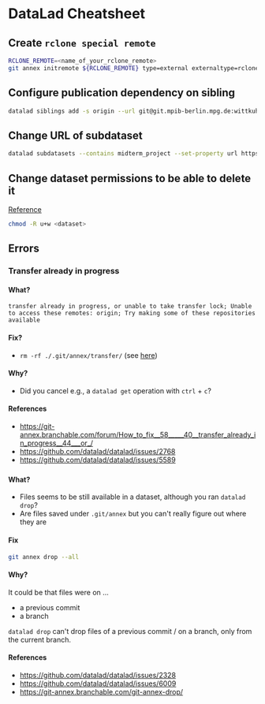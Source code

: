 # DataLad Cheatsheet

## Create `rclone special remote`

```bash
RCLONE_REMOTE=<name_of_your_rclone_remote>
git annex initremote ${RCLONE_REMOTE} type=external externaltype=rclone chunk=50MiB encryption=none target=${RCLONE_REMOTE}
```

## Configure publication dependency on sibling

```bash
datalad siblings add -s origin --url git@git.mpib-berlin.mpg.de:wittkuhn/zoo-glm.git --publish-depends keeper
```

## Change URL of subdataset

```bash
datalad subdatasets --contains midterm_project --set-property url https://github.com/adswa/midtermproject
```

## Change dataset permissions to be able to delete it

[Reference](http://handbook.datalad.org/en/latest/basics/101-136-filesystem.html#deleting-a-superdataset)

```bash
chmod -R u+w <dataset>
```

## Errors

### Transfer already in progress

#### What?

```
transfer already in progress, or unable to take transfer lock; Unable to access these remotes: origin; Try making some of these repositories available
```

#### Fix?

- `rm -rf ./.git/annex/transfer/` (see [here](https://git-annex.branchable.com/forum/How_to_fix__58_____40__transfer_already_in_progress__44___or_/#comment-84a8489f52db87674fd256cfe68ab040))

#### Why?

- Did you cancel e.g., a `datalad get` operation with `ctrl` + `c`?

#### References

- https://git-annex.branchable.com/forum/How_to_fix__58_____40__transfer_already_in_progress__44___or_/
- https://github.com/datalad/datalad/issues/2768
- https://github.com/datalad/datalad/issues/5589

### 

#### What?

- Files seems to be still available in a dataset, although you ran `datalad drop`?
- Are files saved under `.git/annex` but you can't really figure out where they are

#### Fix

```bash
git annex drop --all
```


#### Why?

It could be that files were on ...

- a previous commit
- a branch

`datalad drop` can't drop files of a previous commit / on a branch, only from the current branch.

#### References

- https://github.com/datalad/datalad/issues/2328
- https://github.com/datalad/datalad/issues/6009
- https://git-annex.branchable.com/git-annex-drop/


